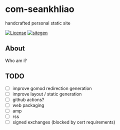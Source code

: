 # com-seankhliao

handcrafted personal static site

[![License](https://img.shields.io/github/license/seankhliao/com-seankhliao.svg?style=for-the-badge&maxAge=31536000)](LICENSE)
[![sitegen](https://github.com/seankhliao/com-seankhliao/workflows/sitegen/badge.svg)](https://github.com/seankhliao/com-seankhliao/actions)

## About

Who am i?

## TODO

- [ ] improve gomod redirection generation
- [ ] improve layout / static generation
- [ ] github actions?
- [ ] web packaging
- [ ] amp
- [ ] rss
- [ ] signed exchanges (blocked by cert requirements)
